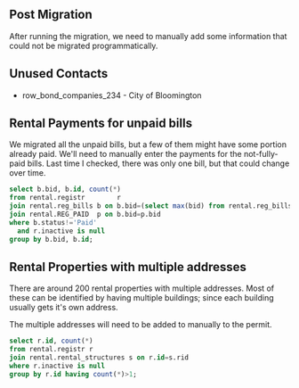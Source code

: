 Post Migration
--------------
After running the migration, we need to manually add some information that could not be migrated programmatically.

## Unused Contacts
* row_bond_companies_234 - City of Bloomington

## Rental Payments for unpaid bills
We migrated all the unpaid bills, but a few of them might have some portion already paid.  We'll need to manually enter the payments for the not-fully-paid bills.  Last time I checked, there was only one bill, but that could change over time.

```sql
select b.bid, b.id, count(*)
from rental.registr        r
join rental.reg_bills b on b.bid=(select max(bid) from rental.reg_bills where id=r.id)
join rental.REG_PAID  p on b.bid=p.bid
where b.status!='Paid'
  and r.inactive is null
group by b.bid, b.id;
```

## Rental Properties with multiple addresses
There are around 200 rental properties with multiple addresses.  Most of these can be identified by having multiple buildings; since each building usually gets it's own address.

The multiple addresses will need to be added to manually to the permit.

```sql
select r.id, count(*)
from rental.registr r
join rental.rental_structures s on r.id=s.rid
where r.inactive is null
group by r.id having count(*)>1;
```

